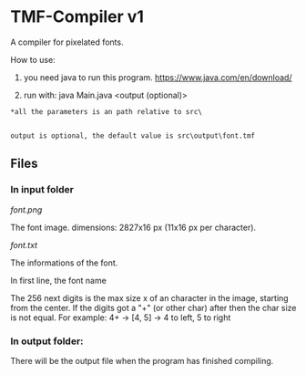 # TMF-Compiler v1
A compiler for pixelated fonts.


How to use:
  1. you need java to run this program. https://www.java.com/en/download/

  2. run with:
    java Main.java <fontImage> <fontInfo> <output (optional)>

    *all the parameters is an path relative to src\


    output is optional, the default value is src\output\font.tmf


## Files
### In input folder
*font.png*

The font image.
dimensions: 2827x16 px (11x16 px per character).

*font.txt*

The informations of the font.

In first line, the font name

The 256 next digits is the max size x of an character in the image, starting from the center.
If the digits got a "+" (or other char) after then the char size is not equal.
For example: 4+ -> [4, 5] -> 4 to left, 5 to right

### In output folder:
There will be the output file when the program has finished compiling.
